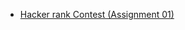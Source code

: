 - [Hacker rank Contest (Assignment 01)](https://www.hackerrank.com/contests/assignment-01-a-basic-data-structures-a-batch-03/challenges)